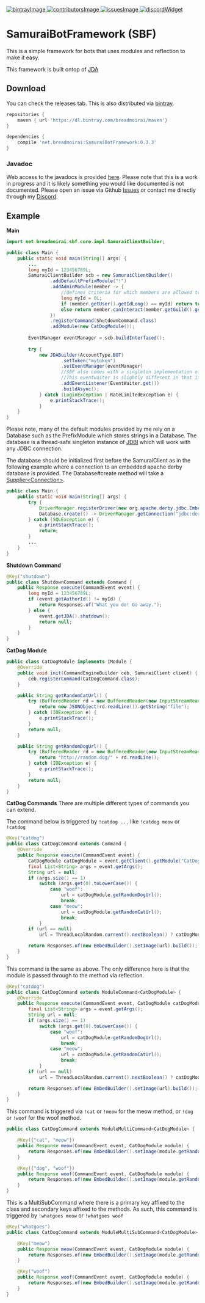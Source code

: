 [bintrayImage]: https://api.bintray.com/packages/breadmoirai/maven/SBF/images/download.svg
[bintrayLink]: https://bintray.com/breadmoirai/maven/SBF/_latestVersion
[contributorsImage]: https://img.shields.io/github/contributors/BreadMoirai/Samurai7.svg
[contributorsLink]: https://github.com/BreadMoirai/Samurai7/graphs/contributors
[issuesImage]: https://img.shields.io/github/issues-raw/BreadMoirai/Samurai7.svg
[issuesLink]: https://github.com/BreadMoirai/Samurai7/issues
[discordWidget]: https://discordapp.com/api/guilds/284822192821108736/widget.png
[discordInvite]: https://discord.gg/yAMdGU9

[ ![bintrayImage][] ][bintrayLink] 
[ ![contributorsImage][] ][contributorsLink]
[ ![issuesImage][] ][issuesLink]
[ ![discordWidget][] ][discordInvite]

# SamuraiBotFramework (SBF)
This is a simple framework for bots that uses modules and reflection to make it easy.

This framework is built ontop of [JDA](https://github.com/DV8FromTheWorld/JDA)
## Download
You can check the releases tab. This is also distributed via [bintray][bintrayLink].

```groovy
repositories {
    maven { url 'https://dl.bintray.com/breadmoirai/maven'}
}

dependencies {
    compile 'net.breadmoirai:SamuraiBotFramework:0.3.3'
}
```

### Javadoc
Web access to the javadocs is provided [here](https://breadmoirai.github.io/SamuraiBotFramework/). Please note that this is a work in progress and it is likely something you would like documented is not documented. Please open an issue via Github [Issues](https://github.com/BreadMoirai/SamuraiBotFramework/issues) or contact me directly through my [Discord][discordInvite].

## Example
**Main**
```java
import net.breadmoirai.sbf.core.impl.SamuraiClientBuilder;

public class Main {
    public static void main(String[] args) {
        ...
        long myId = 123456789L;
        SamuraiClientBuilder scb = new SamuraiClientBuilder()
                .addDefaultPrefixModule("!")
                .addAdminModule(member -> {
                    //defines criteria for which members are allowed to use commands marked with @Admin
                    long myId = 0L;
                    if (member.getUser().getIdLong() == myId) return true;
                    else return member.canInteract(member.getGuild().getSelfMember()) && member.hasPermission(Permission.KICK_MEMBERS);
                })
                .registerCommand(ShutdownCommand.class)
                .addModule(new CatDogModule());
        
        EventManager eventManager = scb.buildInterfaced();
                
        try {
            new JDABuilder(AccountType.BOT)
                    .setToken("mytoken")
                    .setEventManager(eventManager)
                    //SBF also comes with a singleton implementation of jagrosh's EventWaiter.
                    //This eventwaiter is slightly different in that it only takes a predicate that returns true if it should stop receiving events and false if it has not found the right event.
                    .addEventListener(EventWaiter.get())
                    .buildAsync();
            } catch (LoginException | RateLimitedException e) {
                e.printStackTrace();
            }
    }
}
```
Please note, many of the default modules provided by me rely on a Database such as the PrefixModule which stores strings in a Database.
The database is a thread-safe singleton instance of [JDBI](http://jdbi.github.io/) which will work with any JDBC connection.

The database should be initialized first before the SamuraiClient as in the following example where a connection to an embedded apache derby database is provided.
The Database#create method will take a [Supplier\<Connection\>](https://docs.oracle.com/javase/8/docs/api/java/util/function/Supplier.html).
```java
public class Main {
    public static void main(String[] args) {
        try {
            DriverManager.registerDriver(new org.apache.derby.jdbc.EmbeddedDriver());
            Database.create(() -> DriverManager.getConnection("jdbc:derby:MyDatabase;create=true"));
        } catch (SQLException e) {
            e.printStackTrace();
            return;
        }
        ...
    }
}
```


**Shutdown Command**
```java
@Key("shutdown")
public class ShutdownCommand extends Command {
    public Response execute(CommandEvent event) {
        long myId = 123456789L;
        if (event.getAuthorId() != myId) {
            return Responses.of("What you do! Go away.");
        } else {
            event.getJDA().shutdown();
            return null;
        }
    }
}
```
**CatDog Module**
```java
public class CatDogModule implements IModule {
    @Override
    public void init(CommandEngineBuilder ceb, SamuraiClient client) {
        ceb.registerCommand(CatDogCommand.class);
    }

    public String getRandomCatUrl() {
        try (BufferedReader rd = new BufferedReader(new InputStreamReader(new URL("http://random.cat/meow").openStream(), StandardCharsets.UTF_8))) {
            return new JSONObject(rd.readLine()).getString("file");
        } catch (IOException e) {
            e.printStackTrace();
        }
        return null;
    }

    public String getRandomDogUrl() {
        try (BufferedReader rd = new BufferedReader(new InputStreamReader(new URL("http://random.dog/woof").openStream(), StandardCharsets.UTF_8))) {
            return "http://random.dog/" + rd.readLine();
        } catch (IOException e) {
            e.printStackTrace();
        }
        return null;
    }
}
```
**CatDog Commands**
There are multiple different types of commands you can extend.

The command below is triggered by `!catdog ...` like `!catdog meow` or `!catdog`
```java
@Key("catdog")
public class CatDogCommand extends Command {
    @Override
    public Response execute(CommandEvent event) {
        CatDogModule catDogModule = event.getClient().getModule("CatDogModule");
        final List<String> args = event.getArgs();
        String url = null;
        if (args.size() == 1)
            switch (args.get(0).toLowerCase()) {
                case "woof":
                    url = catDogModule.getRandomDogUrl();
                    break;
                case "meow":
                    url = catDogModule.getRandomCatUrl();
                    break;
            }
        if (url == null)
            url = ThreadLocalRandom.current().nextBoolean() ? catDogModule.getRandomCatUrl() : catDogModule.getRandomDogUrl();

        return Responses.of(new EmbedBuilder().setImage(url).build());
    }
}
```
This command is the same as above.
The only difference here is that the module is passed through to the method via reflection.
```java
@Key("catdog")
public class CatDogCommand extends ModuleCommand<CatDogModule> {
    @Override
    public Response execute(CommandEvent event, CatDogModule catDogModule) {
        final List<String> args = event.getArgs();
        String url = null;
        if (args.size() == 1)
            switch (args.get(0).toLowerCase()) {
                case "woof":
                    url = catDogModule.getRandomDogUrl();
                    break;
                case "meow":
                    url = catDogModule.getRandomCatUrl();
                    break;
            }
        if (url == null)
            url = ThreadLocalRandom.current().nextBoolean() ? catDogModule.getRandomCatUrl() : catDogModule.getRandomDogUrl();

        return Responses.of(new EmbedBuilder().setImage(url).build());
    }
}
```
This command is triggered via `!cat` or `!meow` for the meow method, or `!dog` or `!woof` for the woof method.
```java
public class CatDogCommand extends ModuleMultiCommand<CatDogModule> {

    @Key({"cat", "meow"})
    public Response meow(CommandEvent event, CatDogModule module) {
        return Responses.of(new EmbedBuilder().setImage(module.getRandomCatUrl()).build());
    }

    @Key({"dog", "woof"})
    public Response woof(CommandEvent event, CatDogModule module) {
        return Responses.of(new EmbedBuilder().setImage(module.getRandomCatUrl()).build());
    }
}
```
This is a MultiSubCommand where there is a primary key affixed to the class and secondary keys affixed to the methods. As such, this command is triggered by `!whatgoes meow` or `!whatgoes woof`
```java
@Key("whatgoes")
public class CatDogCommand extends ModuleMultiSubCommand<CatDogModule> {

    @Key("meow")
    public Response meow(CommandEvent event, CatDogModule module) {
        return Responses.of(new EmbedBuilder().setImage(module.getRandomCatUrl()).build());
    }

    @Key("woof")
    public Response woof(CommandEvent event, CatDogModule module) {
        return Responses.of(new EmbedBuilder().setImage(module.getRandomCatUrl()).build());
    }
}
```


       


